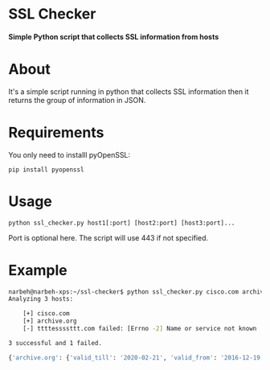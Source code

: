 # SSL Checker
#### Simple Python script that collects SSL information from hosts

# About

It's a simple script running in python that collects SSL information then it returns the group of information in JSON.

# Requirements

You only need to installl pyOpenSSL:

`pip install pyopenssl`

# Usage

`python ssl_checker.py host1[:port] [host2:port] [host3:port]...`

Port is optional here. The script will use 443 if not specified.

# Example

```bash
narbeh@narbeh-xps:~/ssl-checker$ python ssl_checker.py cisco.com archive.org ttttessssttt.com
Analyzing 3 hosts:

	[+] cisco.com
	[+] archive.org
	[-] ttttessssttt.com failed: [Errno -2] Name or service not known

3 successful and 1 failed.

{'archive.org': {'valid_till': '2020-02-21', 'valid_from': '2016-12-19', 'cert_alg': u'sha256WithRSAEncryption', 'cert_ver': 2, 'cert_sn': 17565460289571369468L, 'cert_exp': False, 'issuer_c': u'US', 'issuer_cn': u'Go Daddy Secure Certificate Authority - G2', 'issuer_o': u'GoDaddy.com, Inc.', 'issuer_ou': u'http://certs.godaddy.com/repository/'}, 'cisco.com': {'valid_till': '2019-12-07', 'valid_from': '2017-12-07', 'cert_alg': u'sha256WithRSAEncryption', 'cert_ver': 2, 'cert_sn': 228799876318721608922476410131646115852301898990L, 'cert_exp': False, 'issuer_c': u'US', 'issuer_cn': u'HydrantID SSL ICA G2', 'issuer_o': u'HydrantID (Avalanche Cloud Corporation)', 'issuer_ou': None}}
```
